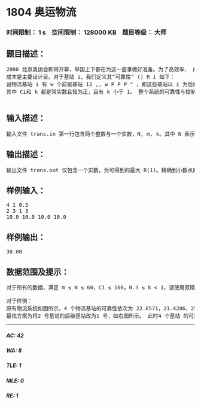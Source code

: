 # 1804 奥运物流   
### 时间限制： 1 s&nbsp;&nbsp;&nbsp;&nbsp;空间限制： 128000 KB&nbsp;&nbsp;&nbsp;&nbsp;题目等级： 大师  
## 题目描述：  

<pre>
2008 北京奥运会即将开幕，举国上下都在为这一盛事做好准备。为了高效率、 成功地举办奥运会，对物流系统进行规划是必不可少的。 物流系统由若干物流基站组成，以 1…N 进行编号。每个物流基站 i 都有且 仅有一个后继基站 Si，而可以有多个前驱基站。基站 i 中需要继续运输的物资都 将被运往后继基站 Si，显然一个物流基站的后继基站不能是其本身。编号为 1 的 物流基站称为控制基站，从任何物流基站都可将物资运往控制基站。注意 控制基 站也有后继基站，以便在需要时进行物资的流通。在物流系统中，高可靠性与低  
成本是主要设计目。对于基站 i，我们定义其“可靠性” () R i 如下：   
设物流基站 i 有 w 个前驱基站 12 ,, w P P P " ，即这些基站以 i 为后继基站，则基 站 i 的可靠性 R(i)满足下式：（见图）
其中 Ci和 k 都是常实数且恒为正，且有 k 小于 1。 整个系统的可靠性与控制基站的可靠性正相关，我们的目标是通过修改物流 系统，即更改某些基站的后继基站，使得控制基站的可靠性 R(1)尽量大。但由于 经费限制，最多只能修改 m 个基站的后继基站，并且，控制基站的后继基站不 可被修改。因而我们所面临的问题就是，如何修改不超过 m 个基站的后继，使 得控制基站的可靠性 R(1)最大化。

</pre>
  
  
## 输入描述：  

<pre>
输入文件 trans.in 第一行包含两个整数与一个实数，N, m, k。其中 N 表示基 站数目，m 表示最多可修改的后继基站数目，k 分别为可靠性定义中的常数。 第二行包含 N 个整数，分别是 S1, S2…SN，即每一个基站的后继基站编号。 第三行包含 N 个正实数，分别是 C1, C2…CN，为可靠性定义中的常数。
</pre>
  
  
## 输出描述：  

<pre>
输出文件 trans.out 仅包含一个实数，为可得到的最大 R(1)。精确到小数点两位。 
</pre>
  
  
## 样例输入：  

<pre>
4 1 0.5
2 3 1 3
10.0 10.0 10.0 10.0
</pre>
  
  
## 样例输出：  

<pre>
30.00
</pre>
  
  
## 数据范围及提示：  

<pre>
对于所有的数据，满足 m ≤ N ≤ 60，Ci ≤ 106，0.3 ≤ k < 1，请使用双精度实数，无需考虑由此带来的误差。
 
对于样例：
原有物流系统如图所示，4 个物流基站的可靠性依次为 22.8571，21.4286，25.7143，10。
最优方案为将2 号基站的后继基站改为1 号，如右图所示。 此时4 个基站 的可靠性依次为 30，25，15，10。
</pre>
  
  
***  

##### AC: 42  
##### WA: 8  
##### TLE: 1  
##### MLE: 0  
##### RE: 1  
